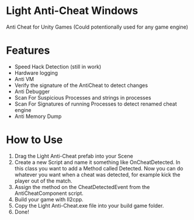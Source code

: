 # Light Anti-Cheat Windows
 Anti Cheat for Unity Games (Could potentionally used for any game engine)
 
 # Features
- Speed Hack Detection (still in work)
- Hardware logging
- Anti VM
- Verify the signature of the AntiCheat to detect changes
- Anti Debugger
- Scan For Suspicious Processes and strings in processes
- Scan For Signatures of running Processes to detect renamed cheat engine
- Anti Memory Dump

 # How to Use
 1. Drag the Light Anti-Cheat prefab into your Scene
 2. Create a new Script and name it something like OnCheatDetected. In this
      class you want to add a Method called Detected. Now you can do whatever you want
      when a cheat was detected, for example kick the player out of the match.
3. Assign the method on the CheatDetectedEvent from the AntiCheatComponent script.
4. Build your game with Il2cpp.
5. Copy the Light Anti-Cheat.exe file into your build game folder.
6. Done!
